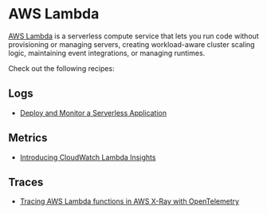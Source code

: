 # AWS Lambda

[AWS Lambda][lambda-main] is a serverless compute service that lets you run
code without provisioning or managing servers, creating workload-aware cluster 
scaling logic, maintaining event integrations, or managing runtimes.

Check out the following recipes:

## Logs

- [Deploy and Monitor a Serverless Application][aes-ws]

## Metrics

- [Introducing CloudWatch Lambda Insights][lambda-cwi]

## Traces

- [Tracing AWS Lambda functions in AWS X-Ray with OpenTelemetry][lambda-xray-adot]

[lambda-main]: https://aws.amazon.com/lambda/
[aes-ws]: https://bookstore.aesworkshops.com/
[lambda-cwi]: https://aws.amazon.com/blogs/mt/introducing-cloudwatch-lambda-insights/
[lambda-xray-adot]: https://aws.amazon.com/blogs/opensource/tracing-aws-lambda-functions-in-aws-x-ray-with-opentelemetry/
